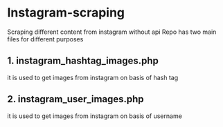 # Instagram-scraping
Scraping different content from instagram without api
Repo has two main files for different purposes 

## 1. instagram_hashtag_images.php
it is used to get images from instagram on basis of hash tag 

## 2. instagram_user_images.php
it is used to get images from instagram on basis of username
